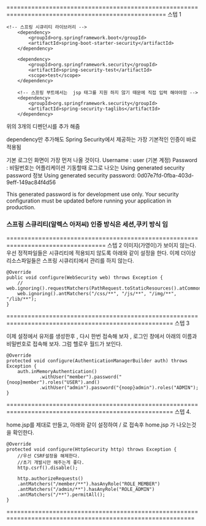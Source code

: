 ===================================================================================================
스텝 1

	<!-- 스프링 시큐리티 라이브러리 -->
		<dependency>
			<groupId>org.springframework.boot</groupId>
			<artifactId>spring-boot-starter-security</artifactId>
		</dependency>
		
		<dependency>
			<groupId>org.springframework.security</groupId>
			<artifactId>spring-security-test</artifactId>
			<scope>test</scope>
		</dependency>
		
		<!-- 스프링 부트에서는  jsp 태그를 지원 하지 않기 때문에 직접 입력 해야야함 -->
		<dependency>
			<groupId>org.springframework.security</groupId>
			<artifactId>spring-security-taglibs</artifactId>
		</dependency>


위의 3개의 디펜던시를 추가 해줌
		
dependency만 추가해도 Spring Security에서 제공하는 가장 기본적인 인증이 바로 적용됨

기본 로그인 화면이 가장 먼저 나올 것이다.
Username : user (기본 계정)
Password : 비밀번호는 어플리케이션 기동할때 로그로 나오는 Using generated security password 정보
Using generated security password: 0d07e7fd-0fba-403d-9eff-149ac84f4d56

This generated password is for development use only. Your security configuration must be updated before running your application in production.

### 스프링 스큐리티(알렉스 아저씨) 인증 방식은 세션,쿠키 방식 임

==================================================================================
스텝 2
	이미지(가영이)가 보이지 않는다.
	우선 정적파일들은 시큐리티에 적용되지 않도록 아래와 같이 설정을 한다.
	이제 더이상 리소스파일들은 스프링 시큐리티에서 관리를 하지 않는다.	

	@Override
	public void configure(WebSecurity web) throws Exception {
		// web.ignoring().requestMatchers(PathRequest.toStaticResources().atCommonLocations());
		web.ignoring().antMatchers("/css/**", "/js/**", "/img/**", "/lib/**");
	}
=====================================================================================================
스텝 3

이제 설정에서 유저를 생성한후 , 다시 한번 접속해 보자 , 로그인 창에서 아래의 이름과 비밀번호로 접속해 보자. 그럼 헬로우 월드가 보인다.
	
	@Override
	protected void configure(AuthenticationManagerBuilder auth) throws Exception {
	    auth.inMemoryAuthentication()
	            .withUser("member").password("{noop}member").roles("USER").and()
	            .withUser("admin").password("{noop}admin").roles("ADMIN");
	}
=====================================================================================================
스텝 4.

home.jsp를 제대로 만들고, 아래와 같이 설정하여 / 로 접속후 home.jsp 가 나오는것을 확인한다.

	@Override
	protected void configure(HttpSecurity http) throws Exception {
		//우선 CSRF설정을 해제한다.
		//초기 개발시만 해주는게 좋다.
		http.csrf().disable();
		
		http.authorizeRequests()
		.antMatchers("/member/**").hasAnyRole("ROLE_MEMBER") 
		.antMatchers("/admin/**").hasAnyRole("ROLE_ADMIN")
		.antMatchers("/**").permitAll();		
	}
===========================================================================================================
